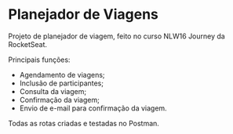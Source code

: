 # Planejador de Viagens
Projeto de planejador de viagem, feito no curso NLW16 Journey da RocketSeat.

Principais funções:
  * Agendamento de viagens;
  * Inclusão de participantes;
  * Consulta da viagem;
  * Confirmação da viagem;
  * Envio de e-mail para confirmação da viagem.

Todas as rotas criadas e testadas no Postman.

